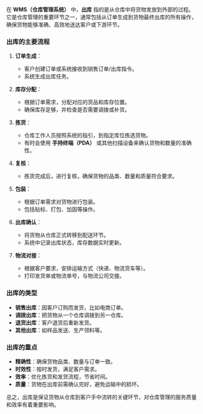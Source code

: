 在 **WMS（仓库管理系统）** 中，**出库** 指的是从仓库中将货物发放到外部的过程。它是仓库管理的重要环节之一，通常包括从订单生成到货物最终出库的所有操作，确保货物能够准确、高效地送达客户或下游环节。

### 出库的主要流程
1. **订单生成**：
   - 客户创建订单或系统接收到销售订单/出库指令。
   - 系统生成出库任务。

2. **库存分配**：
   - 根据订单需求，分配对应的货品和库存位置。
   - 确保库存足够，并检查是否需要调拨或补货。

3. **拣货**：
   - 仓库工作人员按照系统的指引，到指定库位拣选货物。
   - 有时会使用 **手持终端（PDA）** 或其他扫描设备来确认货物和数量的准确性。

4. **复核**：
   - 拣货完成后，进行复核，确保货物的品类、数量和质量符合要求。

5. **包装**：
   - 根据订单需求对货物进行包装。
   - 包括贴标、打包、加固等操作。

6. **出库确认**：
   - 将货物从仓库正式转移到配送环节。
   - 系统中记录出库状态，库存数据实时更新。

7. **物流对接**：
   - 根据客户要求，安排运输方式（快递、物流货车等）。
   - 打印发货单或物流单号，与物流公司交接。

### 出库的类型
- **销售出库**：因客户订购而发货，比如电商订单。
- **调拨出库**：把货物从一个仓库调拨到另一仓库。
- **退货出库**：客户退货后重新发货。
- **其他出库**：如样品发送、生产领料等。

### 出库的重点
- **精确性**：确保货物品类、数量与订单一致。
- **时效性**：按时发货，满足客户需求。
- **效率**：优化拣货和发货流程，节省时间。
- **质量**：货物在出库前需确认完好，避免运输中的损坏。

总之，出库是保证货物从仓库到客户手中流转的关键环节，对仓库管理的服务质量和效率有着重要影响。